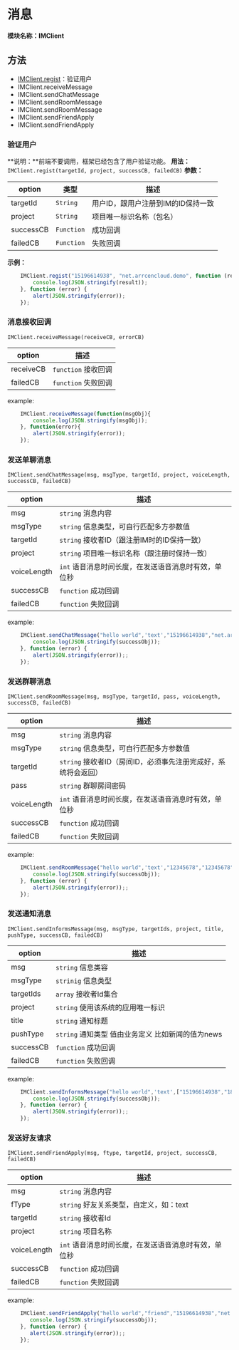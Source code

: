 # 消息
**模块名称：IMClient**

## 方法
* [IMClient.regist](#验证用户)：验证用户
* IMClient.receiveMessage
* IMClient.sendChatMessage
* IMClient.sendRoomMessage
* IMClient.sendRoomMessage
* IMClient.sendFriendApply
* IMClient.sendFriendApply

### 验证用户
**说明：**前端不要调用，框架已经包含了用户验证功能。
**用法：**`IMClient.regist(targetId, project, successCB, failedCB)`
**参数：**

option | 类型 | 描述
--- | ---| ---
targetId | `String` | 用户ID，跟用户注册到IM的ID保持一致
project | `String` | 项目唯一标识名称（包名）
successCB | `Function` | 成功回调
failedCB | `Function` | 失败回调

**示例：**

```js
    IMClient.regist("15196614938", "net.arrcencloud.demo", function (result) {
        console.log(JSON.stringify(result));
    }, function (error) {
        alert(JSON.stringify(error));
    });
```

### 消息接收回调
`IMClient.receiveMessage(receiveCB, errorCB)`

option | 描述
--- | ---
receiveCB | `function` 接收回调
failedCB | `function` 失败回调

example:

```js
    IMClient.receiveMessage(function(msgObj){
        console.log(JSON.stringify(msgObj));
    }, function(error){
        alert(JSON.stringify(error));
    });
```

### 发送单聊消息
`IMClient.sendChatMessage(msg, msgType, targetId, project, voiceLength, successCB, failedCB)`

option | 描述
--- | ---
msg | `string` 消息内容
msgType | `string` 信息类型，可自行匹配多方参数值
targetId | `string` 接收者ID（跟注册IM时的ID保持一致）
project | `string` 项目唯一标识名称（跟注册时保持一致）
voiceLength | `int` 语音消息时间长度，在发送语音消息时有效，单位秒
successCB | `function` 成功回调
failedCB | `function` 失败回调

example:

```js
    IMClient.sendChatMessage("hello world",'text',"15196614938","net.arrcencloud.demo",0,function (successObj) {
        console.log(JSON.stringify(successObj));
    }, function (error) {
        alert(JSON.stringify(error));;
    });
```

### 发送群聊消息
`IMClient.sendRoomMessage(msg, msgType, targetId, pass, voiceLength, successCB, failedCB)`

option | 描述
--- | ---
msg | `string` 消息内容
msgType | `string` 信息类型，可自行匹配多方参数值
targetId | `string` 接收者ID（房间ID，必须事先注册完成好，系统将会返回）
pass | `string` 群聊房间密码
voiceLength | `int` 语音消息时间长度，在发送语音消息时有效，单位秒
successCB | `function` 成功回调
failedCB | `function` 失败回调

example:

```js
    IMClient.sendRoomMessage("hello world",'text',"12345678","12345678",0,function (successObj) {
        console.log(JSON.stringify(successObj));
    }, function (error) {
        alert(JSON.stringify(error));;
    });
```

### 发送通知消息
`IMClient.sendInformsMessage(msg, msgType, targetIds, project, title, pushType, successCB, failedCB)`

option | 描述
--- | ---
msg | `string` 信息类容
msgType | `strinig` 信息类型
targetIds | `array` 接收者Id集合
project | `string` 使用该系统的应用唯一标识
title | `string` 通知标题
pushType | `string` 通知类型 值由业务定义 比如新闻的值为news
successCB | `function` 成功回调
failedCB | `function` 失败回调

example:

```js
    IMClient.sendInformsMessage("hello world",'text',["15196614938","18381674033"],"net.arrcencloud.demo",'通知标题', 'NEWS', function (successObj) {
        console.log(JSON.stringify(successObj));
    }, function (error) {
        alert(JSON.stringify(error));;
    });
```

### 发送好友请求
`IMClient.sendFriendApply(msg, ftype, targetId, project, successCB, failedCB)`

option | 描述
--- | ---
msg | `string` 消息内容
fType | `string` 好友关系类型，自定义，如：text
targetId | `string` 接收者Id
project | `string` 项目名称
voiceLength | `int` 语音消息时间长度，在发送语音消息时有效，单位秒
successCB | `function` 成功回调
failedCB | `function` 失败回调

example:

```js
    IMClient.sendFriendApply("hello world","friend","15196614938","net.arrcencloud.demo",function (successObj) {
       console.log(JSON.stringify(successObj));
    }, function (error) {
       alert(JSON.stringify(error));;
    });
```

